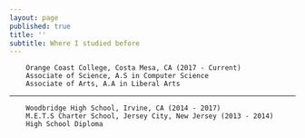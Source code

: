 ```yaml
---
layout: page
published: true
title: ''
subtitle: Where I studied before
---
```

		
        Orange Coast College, Costa Mesa, CA (2017 - Current)
        Associate of Science, A.S in Computer Science
		Associate of Arts, A.A in Liberal Arts
        
---

		Woodbridge High School, Irvine, CA (2014 - 2017)
        M.E.T.S Charter School, Jersey City, New Jersey (2013 - 2014)
        High School Diploma
        


